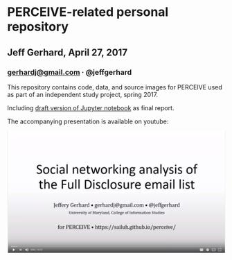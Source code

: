 # PERCEIVE-related personal repository
## Jeff Gerhard, April 27, 2017
### gerhardj@gmail.com &middot; @jeffgerhard

This repository contains code, data, and source images for PERCEIVE used as part of an independent study project, spring 2017. 

Including [draft version of Jupyter notebook](full_disclosure_draft.ipynb) as final report.

The accompanying presentation is available on youtube:

[![video presentation](images/presentation_screenshot.png)](https://www.youtube.com/watch?v=3Zx3x2KeR88)